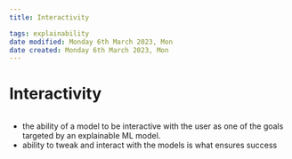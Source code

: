 ```yaml
---
title: Interactivity

tags: explainability 
date modified: Monday 6th March 2023, Mon
date created: Monday 6th March 2023, Mon
---
```


# Interactivity
```toc
```

- the ability of a model to be interactive with the user as one of the goals targeted by an explainable ML model.
- ability to tweak and interact with the models is what ensures success



